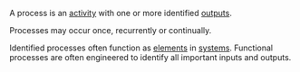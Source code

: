 A process is an [activity](https://github.com/gcassel/Modular-Organization-Terminology/blob/master/terms/activity.md) with one or more identified [outputs](https://github.com/gcassel/Modular-Organization-Terminology/blob/master/terms/output.md).  
 
Processes may occur once, recurrently or continually.  
 
Identified processes often function as [elements](https://github.com/gcassel/Modular-Organization-Terminology/blob/master/terms/element.md) in [systems](https://github.com/gcassel/Modular-Organization-Terminology/blob/master/terms/system.md).  Functional processes are often engineered to identify all important inputs and outputs.
